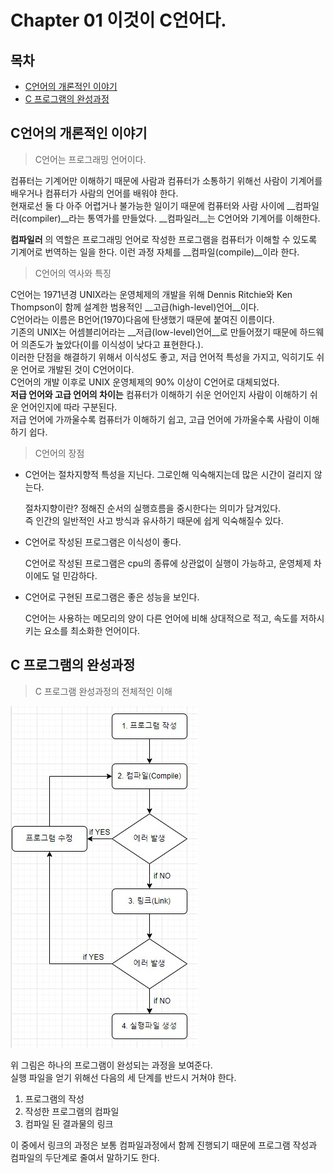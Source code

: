# Chapter 01 이것이 C언어다.



## 목차

- [C언어의 개론적인 이야기](#c0언어의-개론적인-이야기)
- [C 프로그램의 완성과정](#c-프로그램의-완성과정)



## C언어의 개론적인 이야기

> C언어는 프로그래밍 언어이다.

컴퓨터는 기계어만 이해하기 때문에 사람과 컴퓨터가 소통하기 위해선 사람이 기계어를 배우거나 컴퓨터가 사람의 언어를 배워야 한다.  
현재로선 둘 다 아주 어렵거나 불가능한 일이기 때문에 컴퓨터와 사람 사이에 __컴파일러(compiler)__라는 통역가를 만들었다. __컴파일러__는 C언어와 기계어를 이해한다.

__컴파일러__ 의 역할은 프로그래밍 언어로 작성한 프로그램을 컴퓨터가 이해할 수 있도록 기계어로 번역하는 일을 한다. 이런 과정 자체를 __컴파일(compile)__이라 한다.



> C언어의 역사와 특징

C언어는 1971년경 UNIX라는 운영체제의 개발을 위해 Dennis Ritchie와 Ken Thompson이 함께 설계한 범용적인 __고급(high-level)언어__이다.  
C언어라는 이름은 B언어(1970)다음에 탄생했기 때문에 붙여진 이름이다.  
기존의 UNIX는 어셈블리어라는 __저급(low-level)언어__로 만들어졌기 때문에 하드웨어 의존도가 높았다(이를 이식성이 낮다고 표현한다.).  
이러한 단점을 해결하기 위해서 이식성도 좋고, 저급 언어적 특성을 가지고, 익히기도 쉬운 언어로 개발된 것이 C언어이다.  
C언어의 개발 이후로 UNIX 운영체제의 90% 이상이 C언어로 대체되었다.  
__저급 언어와 고급 언어의 차이는__ 컴퓨터가 이해하기 쉬운 언어인지 사람이 이해하기 쉬운 언어인지에 따라 구분된다.  
저급 언어에 가까울수록 컴퓨터가 이해하기 쉽고, 고급 언어에 가까울수록 사람이 이해하기 쉽다.



> C언어의 장점

- C언어는 절차지향적 특성을 지닌다. 그로인해 익숙해지는데 많은 시간이 걸리지 않는다.

  절차지향이란? 정해진 순서의 실행흐름을 중시한다는 의미가 담겨있다.  
  즉 인간의 일반적인 사고 방식과 유사하기 때문에 쉽게 익숙해질수 있다.

  

- C언어로 작성된 프로그램은 이식성이 좋다.

  C언어로 작성된 프로그램은 cpu의 종류에 상관없이 실행이 가능하고, 운영체제 차이에도 덜 민감하다.

  

- C언어로 구현된 프로그램은 좋은 성능을 보인다.

  C언어는 사용하는 메모리의 양이 다른 언어에 비해 상대적으로 적고, 속도를 저하시키는 요소를 최소화한 언어이다.



## C 프로그램의 완성과정

> C 프로그램 완성과정의 전체적인 이해

![](./img/1-1/ex1.jpg)

위 그림은 하나의 프로그램이 완성되는 과정을 보여준다.  
실행 파일을 얻기 위해선 다음의 세 단계를 반드시 거쳐야 한다.

1. 프로그램의 작성
2. 작성한 프로그램의 컴파일
3. 컴파일 된 결과물의 링크

이 중에서 링크의 과정은 보통 컴파일과정에서 함께 진행되기 때문에  프로그램 작성과 컴파일의 두단계로 줄여서 말하기도 한다.

